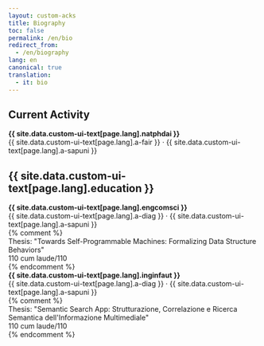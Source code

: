 ```yaml
---
layout: custom-acks
title: Biography
toc: false
permalink: /en/bio
redirect_from:
  - /en/biography
lang: en
canonical: true
translation: 
  - it: bio
---
```


## Current Activity

<div class="editem">
    <div class="edname"><strong>{{ site.data.custom-ui-text[page.lang].natphdai }}</strong></div>
    <div class="edinfo">{{ site.data.custom-ui-text[page.lang].a-fair }} &#xB7; {{ site.data.custom-ui-text[page.lang].a-sapuni }}</div>
</div>

## {{ site.data.custom-ui-text[page.lang].education }}

<div class="editem">
    <div class="edname"><strong>{{ site.data.custom-ui-text[page.lang].engcomsci }}</strong></div>
    <div class="edinfo">{{ site.data.custom-ui-text[page.lang].a-diag }} &#xB7; {{ site.data.custom-ui-text[page.lang].a-sapuni }}</div>
    {% comment %}
    <div class="edinfo">Thesis: "Towards Self-Programmable Machines: Formalizing Data Structure Behaviors"</div>
    <div class="edinfo">110 cum laude/110</div>
    {% endcomment %}
</div>

<div class="editem">
    <div class="edname"><strong>{{ site.data.custom-ui-text[page.lang].inginfaut }}</strong></div>
    <div class="edinfo">{{ site.data.custom-ui-text[page.lang].a-diag }} &#xB7; {{ site.data.custom-ui-text[page.lang].a-sapuni }}</div>
    {% comment %}
    <div class="edinfo">Thesis: "Semantic Search App: Strutturazione, Correlazione e Ricerca Semantica dell'Informazione Multimediale"</div>
    <div class="edinfo">110 cum laude/110</div>
    {% endcomment %}
</div>